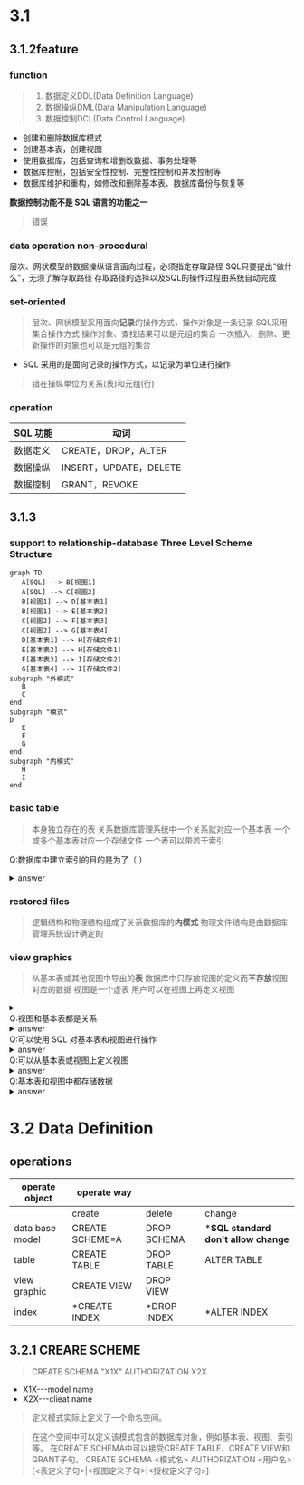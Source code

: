 # 3.1
## 3.1.2feature
### function
>1.  数据定义DDL(Data Definition Language)
>2. 数据操纵DML(Data Manipulation Language)
>3. 数据控制DCL(Data Control Language)
- 创建和删除数据库模式
- 创建基本表，创建视图
- 使用数据库，包括查询和增删改数据、事务处理等
- 数据库控制，包括安全性控制、完整性控制和并发控制等
- 数据库维护和重构，如修改和删除基本表、数据库备份与恢复等


**数据控制功能不是 SQL 语言的功能之一**
>错误
### data operation non-procedural
层次、网状模型的数据操纵语言面向过程，必须指定存取路径
SQL只要提出“做什么”，无须了解存取路径
 存取路径的选择以及SQL的操作过程由系统自动完成
### set-oriented
>层次、网状模型采用面向**记录**的操作方式，操作对象是一条记录
SQL采用集合操作方式
 操作对象、查找结果可以是元组的集合
 一次插入、删除、更新操作的对象也可以是元组的集合
 - SQL 采用的是面向记录的操作方式，以记录为单位进行操作
 >错在操纵单位为关系(表)和元组(行)
### operation
| SQL 功能 | 动词 | 
|------------|----------------------|
 | 数据定义 | CREATE，DROP，ALTER | | 数据查询 | SELECT | 
 | 数据操纵 | INSERT，UPDATE，DELETE | 
 | 数据控制 | GRANT，REVOKE |
 ## 3.1.3
 ### support to relationship-database Three Level Scheme Structure 
 ```mermaid 
 graph TD 
	A[SQL] --> B[视图1]
	A[SQL] --> C[视图2] 
	B[视图1] --> D[基本表1] 
	B[视图1] --> E[基本表2]
	C[视图2] --> F[基本表3] 
	C[视图2] --> G[基本表4] 
	D[基本表1] --> H[存储文件1] 
	E[基本表2] --> H[存储文件1] 
	F[基本表3] --> I[存储文件2] 
	G[基本表4] --> I[存储文件2] 
subgraph "外模式" 
	B 
	C 
end 
subgraph "模式" 
D 
	E 
	F 
	G 
end 
subgraph "内模式" 
	H 
	I 
end
 ```
 ### basic table
 >本身独立存在的表
关系数据库管理系统中一个关系就对应一个基本表
一个或多个基本表对应一个存储文件
一个表可以带若干索引

Q:数据库中建立索引的目的是为了（    ）
<details>
<summary>answer</summary>
加快存取速度
</details>

### restored files
>逻辑结构和物理结构组成了关系数据库的**内模式**
物理文件结构是由数据库管理系统设计确定的
### view graphics
>从基本表或其他视图中导出的**表**
数据库中只存放视图的定义而**不存放**视图对应的数据
视图是一个虚表
用户可以在视图上再定义视图

 

<details>
<summary></summary>
</details>
Q:视图和基本表都是关系
<details>

<summary>answer</summary>
YES they are all tables
</details>
Q:可以使用 SQL 对基本表和视图进行操作
<details>
<summary>answer</summary>
YES
</details>
Q:可以从基本表或视图上定义视图
<details>

<summary>answer</summary>
YES
</details>
Q:基本表和视图中都存储数据
<details>

<summary>answer</summary>
NO视图中并不实际存储数据
</details>


# 3.2 Data Definition
## operations
|operate object|operate way| ||
|---|---|---|---|
||create|delete|change|
|data base model|CREATE SCHEME=A|DROP SCHEMA|***SQL standard don't allow change**|
|table|CREATE TABLE|DROP TABLE|ALTER TABLE|
|view graphic|CREATE VIEW|DROP VIEW||
|index|*CREATE INDEX|*DROP INDEX|*ALTER INDEX|
## 3.2.1 CREARE SCHEME
>CREATE SCHEMA "X1X" AUTHORIZATION X2X
- X1X---model name
- X2X---clieat name
>定义模式实际上定义了一个命名空间。

>在这个空间中可以定义该模式包含的数据库对象，例如基本表、视图、索引等。
在CREATE SCHEMA中可以接受CREATE TABLE，CREATE VIEW和GRANT子句。
    CREATE SCHEMA <模式名> AUTHORIZATION <用户名>[<表定义子句>|<视图定义子句>|<授权定义子句>]

>





